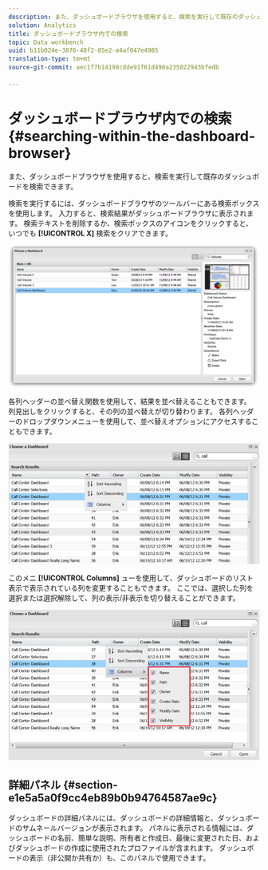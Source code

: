 ```yaml
---
description: また、ダッシュボードブラウザを使用すると、検索を実行して既存のダッシュボードを検索できます。
solution: Analytics
title: ダッシュボードブラウザ内での検索
topic: Data workbench
uuid: b11b024e-3876-48f2-85e2-a4af047e4985
translation-type: tm+mt
source-git-commit: aec1f7b14198cdde91f61d490a235022943bfedb

---
```



# ダッシュボードブラウザ内での検索{#searching-within-the-dashboard-browser}

また、ダッシュボードブラウザを使用すると、検索を実行して既存のダッシュボードを検索できます。

検索を実行するには、ダッシュボードブラウザのツールバーにある検索ボックスを使用します。 入力すると、検索結果がダッシュボードブラウザに表示されます。 検索テキストを削除するか、検索ボックスのアイコンをクリックすると、いつでも **[!UICONTROL X]** 検索をクリアできます。

![](assets/search.png)

各列ヘッダーの並べ替え関数を使用して、結果を並べ替えることもできます。 列見出しをクリックすると、その列の並べ替えが切り替わります。 各列ヘッダーのドロップダウンメニューを使用して、並べ替えオプションにアクセスすることもできます。

![](assets/sorting.png)

このメニ **[!UICONTROL Columns]** ューを使用して、ダッシュボードのリスト表示で表示されている列を変更することもできます。 ここでは、選択した列を選択または選択解除して、列の表示/非表示を切り替えることができます。

![](assets/sorting_columns.png)

## 詳細パネル {#section-e1e5a5a0f9cc4eb89b0b94764587ae9c}

ダッシュボードの詳細パネルには、ダッシュボードの詳細情報と、ダッシュボードのサムネールバージョンが表示されます。 パネルに表示される情報には、ダッシュボードの名前、簡単な説明、所有者と作成日、最後に変更された日、およびダッシュボードの作成に使用されたプロファイルが含まれます。 ダッシュボードの表示（非公開か共有か）も、このパネルで使用できます。
